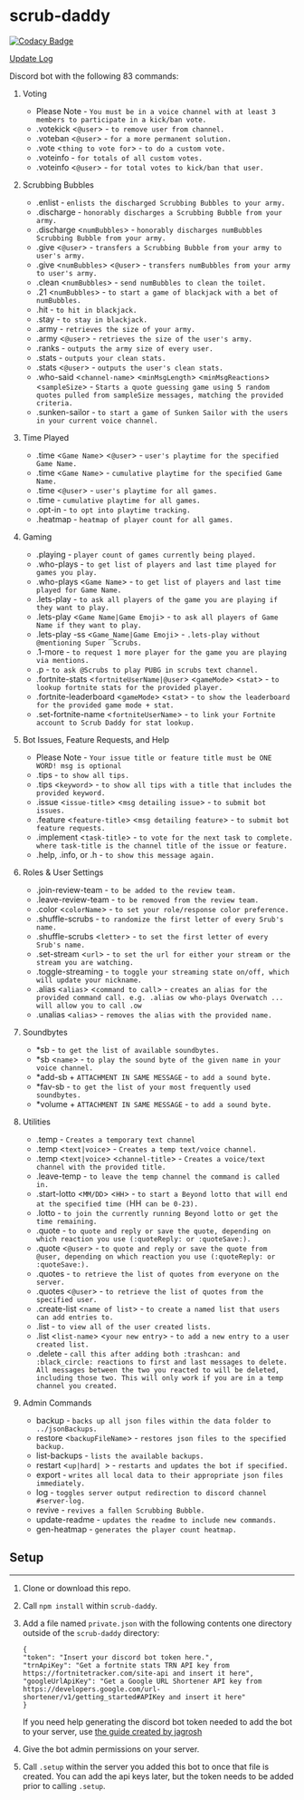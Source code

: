 # scrub-daddy
[![Codacy Badge](https://api.codacy.com/project/badge/Grade/8f59c3e85df049d3bd319a21576f37c4)](https://www.codacy.com/app/Scrubs/scrub-daddy?utm_source=github.com&amp;utm_medium=referral&amp;utm_content=wasaab/scrub-daddy&amp;utm_campaign=Badge_Grade)

[Update Log](https://github.com/wasaab/scrub-daddy/tree/update-log)

Discord bot with the following 83 commands:

1. Voting
      + Please Note - `You must be in a voice channel with at least 3 members to participate in a kick/ban vote.`
      + .votekick <`@user`> - `to remove user from channel.`
      + .voteban <`@user`> - `for a more permanent solution.`
      + .vote <`thing to vote for`> - `to do a custom vote.`
      + .voteinfo - `for totals of all custom votes.`
      + .voteinfo <`@user`> - `for total votes to kick/ban that user.`

1. Scrubbing Bubbles
      + .enlist - `enlists the discharged Scrubbing Bubbles to your army.`
      + .discharge - `honorably discharges a Scrubbing Bubble from your army.`
      + .discharge <`numBubbles`> - `honorably discharges numBubbles Scrubbing Bubble from your army.`
      + .give <`@user`> - `transfers a Scrubbing Bubble from your army to user's army.`
      + .give <`numBubbles`> <`@user`> - `transfers numBubbles from your army to user's army.`
      + .clean <`numBubbles`> - `send numBubbles to clean the toilet.`
      + .21 <`numBubbles`> - `to start a game of blackjack with a bet of numBubbles.`
      + .hit - `to hit in blackjack.`
      + .stay - `to stay in blackjack.`
      + .army - `retrieves the size of your army.`
      + .army <`@user`> - `retrieves the size of the user's army.`
      + .ranks - `outputs the army size of every user.`
      + .stats - `outputs your clean stats.`
      + .stats <`@user`> - `outputs the user's clean stats.`
      + .who-said <`channel-name`> <`minMsgLength`> <`minMsgReactions`> <`sampleSize`> - `Starts a quote guessing game using 5 random quotes pulled from sampleSize messages, matching the provided criteria.`
      + .sunken-sailor - `to start a game of Sunken Sailor with the users in your current voice channel.`

1. Time Played
      + .time <`Game Name`> <`@user`> - `user's playtime for the specified Game Name.`
      + .time <`Game Name`> - `cumulative playtime for the specified Game Name.`
      + .time <`@user`> - `user's playtime for all games.`
      + .time - `cumulative playtime for all games.`
      + .opt-in - `to opt into playtime tracking.`
      + .heatmap - `heatmap of player count for all games.`

1. Gaming
      + .playing - `player count of games currently being played.`
      + .who-plays - `to get list of players and last time played for games you play.`
      + .who-plays <`Game Name`> - `to get list of players and last time played for Game Name.`
      + .lets-play - `to ask all players of the game you are playing if they want to play.`
      + .lets-play <`Game Name|Game Emoji`> - `to ask all players of Game Name if they want to play.`
      + .lets-play -ss <`Game Name|Game Emoji`> - `.lets-play without @mentioning Super ͡Scrubs.`
      + .1-more - `to request 1 more player for the game you are playing via mentions.`
      + .p - `to ask @Scrubs to play PUBG in scrubs text channel.`
      + .fortnite-stats <`fortniteUserName|@user`> <`gameMode`> <`stat`> - `to lookup fortnite stats for the provided player.`
      + .fortnite-leaderboard <`gameMode`> <`stat`> - `to show the leaderboard for the provided game mode + stat.`
      + .set-fortnite-name <`fortniteUserName`> - `to link your Fortnite account to Scrub Daddy for stat lookup.`

1. Bot Issues, Feature Requests, and Help
      + Please Note - `Your issue title or feature title must be ONE WORD! msg is optional`
      + .tips - `to show all tips.`
      + .tips <`keyword`> - `to show all tips with a title that includes the provided keyword.`
      + .issue <`issue-title`> <`msg detailing issue`> - `to submit bot issues.`
      + .feature <`feature-title`> <`msg detailing feature`> - `to submit bot feature requests.`
      + .implement <`task-title`> - `to vote for the next task to complete.
            where task-title is the channel title of the issue or feature.`
      + .help, .info, or .h - `to show this message again.`

1. Roles & User Settings
      + .join-review-team - `to be added to the review team.`
      + .leave-review-team - `to be removed from the review team.`
      + .color <`colorName`> - `to set your role/response color preference.`
      + .shuffle-scrubs - `to randomize the first letter of every Srub's name.`
      + .shuffle-scrubs <`letter`> - `to set the first letter of every Srub's name.`
      + .set-stream <`url`> - `to set the url for either your stream or the stream you are watching.`
      + .toggle-streaming - `to toggle your streaming state on/off, which will update your nickname.`
      + .alias <`alias`> <`command to call`> - `creates an alias for the provided command call.
             e.g. .alias ow who-plays Overwatch ... will allow you to call .ow`
      + .unalias <`alias`> - `removes the alias with the provided name.`

1. Soundbytes
      + *sb - `to get the list of available soundbytes.`
      + *sb <`name`> - `to play the sound byte of the given name in your voice channel.`
      + *add-sb + `ATTACHMENT IN SAME MESSAGE` - `to add a sound byte.`
      + *fav-sb - `to get the list of your most frequently used soundbytes.`
      + *volume + `ATTACHMENT IN SAME MESSAGE` - `to add a sound byte.`

1. Utilities
      + .temp - `Creates a temporary text channel`
      + .temp <`text|voice`> - `Creates a temp text/voice channel.`
      + .temp <`text|voice`> <`channel-title`> - `Creates a voice/text channel with the provided title.`
      + .leave-temp - `to leave the temp channel the command is called in.`
      + .start-lotto <`MM/DD`> <`HH`> - `to start a Beyond lotto that will end at the specified time (`HH` can be 0-23).`
      + .lotto - `to join the currently running Beyond lotto or get the time remaining.`
      + .quote - `to quote and reply or save the quote, depending on which reaction you use (:quoteReply: or :quoteSave:).`
      + .quote <`@user`> - `to quote and reply or save the quote from @user, depending on which reaction you use (:quoteReply: or :quoteSave:).`
      + .quotes - `to retrieve the list of quotes from everyone on the server.`
      + .quotes <`@user`> - `to retrieve the list of quotes from the specified user.`
      + .create-list <`name of list`> - `to create a named list that users can add entries to.`
      + .list - `to view all of the user created lists.`
      + .list <`list-name`> <`your new entry`> - `to add a new entry to a user created list.`
      + .delete - `call this after adding both :trashcan: and :black_circle: reactions to first and last messages to delete.
             All messages between the two you reacted to will be deleted, including those two.
             This will only work if you are in a temp channel you created.`
1. Admin Commands
      + backup - `backs up all json files within the data folder to ../jsonBackups.`
      + restore <`backupFileName`> - `restores json files to the specified backup.`
      + list-backups - `lists the available backups.`
      + restart <`up|hard| `> - `restarts and updates the bot if specified.`
      + export - `writes all local data to their appropriate json files immediately.`
      + log - `toggles server output redirection to discord channel #server-log.`
      + revive - `revives a fallen Scrubbing Bubble.`
      + update-readme - `updates the readme to include new commands.`
      + gen-heatmap - `generates the player count heatmap.`

## Setup
---

1. Clone or download this repo.
2. Call `npm install` within `scrub-daddy`.
3. Add a file named `private.json` with the following contents one directory outside of the `scrub-daddy` directory:

      ```
      {
      "token": "Insert your discord bot token here.",
      "trnApiKey": "Get a fortnite stats TRN API key from https://fortnitetracker.com/site-api and insert it here",
      "googleUrlApiKey": "Get a Google URL Shortener API key from https://developers.google.com/url-shortener/v1/getting_started#APIKey and insert it here"
      }
      ```

      If you need help generating the discord bot token needed to add the bot to your server, use [the guide created by jagrosh](https://github.com/jagrosh/MusicBot/wiki/Adding-Your-Bot-To-Your-Server)

4. Give the bot admin permissions on your server.
5. Call `.setup` within the server you added this bot to once that file is created. You can add the api keys later, but the token needs to be added prior to calling `.setup`.